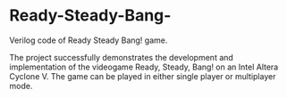 # Ready-Steady-Bang-
Verilog code of Ready Steady Bang! game.

The project successfully demonstrates the development and implementation of the videogame Ready, Steady, Bang! on an Intel Altera Cyclone V. The game can be played in either single player or multiplayer mode.
